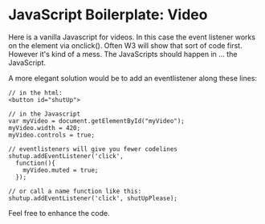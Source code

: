 # JavaScript Boilerplate: Video

Here is a vanilla Javascript for videos. In this case the event listener works on the element via onclick(). Often W3 will show that sort of code first. However it's kind of a mess. The JavaScripts should happen in ... the JavaScript.

A more elegant solution would be to add an eventlistener along these lines:

~~~~
// in the html:
<button id="shutUp">

// in the Javascript
var myVideo = document.getElementById("myVideo");
myVideo.width = 420;
myVideo.controls = true;

// eventlisteners will give you fewer codelines
shutup.addEventListener('click',
  function(){
    myVideo.muted = true;
  });

// or call a name function like this:
shutup.addEventListener('click', shutUpPlease);

~~~~

Feel free to enhance the code.
